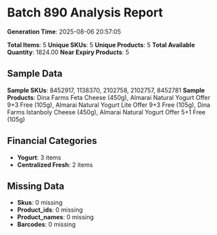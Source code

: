 # Batch 890 Analysis Report

**Generation Time**: 2025-08-06 20:57:05

**Total Items**: 5
**Unique SKUs**: 5
**Unique Products**: 5
**Total Available Quantity**: 1824.00
**Near Expiry Products**: 5

## Sample Data
**Sample SKUs**: 8452917, 1138370, 2102758, 2102757, 8452781
**Sample Products**: Dina Farms Feta Cheese (450g), Almarai Natural Yogurt Offer 9+3 Free (105g), Almarai Natural Yogurt Lite Offer 9+3 Free (105g), Dina Farms Istanboly Cheese (450g), Almarai Natural Yogurt Offer 5+1 Free (105g)

## Financial Categories
- **Yogurt**: 3 items
- **Centralized Fresh**: 2 items

## Missing Data
- **Skus**: 0 missing
- **Product_ids**: 0 missing
- **Product_names**: 0 missing
- **Barcodes**: 0 missing
